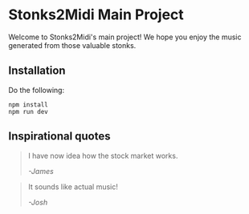 # Stonks2Midi Main Project
Welcome to Stonks2Midi's main project! We hope you enjoy the music generated from those valuable stonks.

## Installation
Do the following:

```
npm install
npm run dev
```

## Inspirational quotes

> I have now idea how the stock market works.
>
> _-James_

> It sounds like actual music!
>
> _-Josh_
